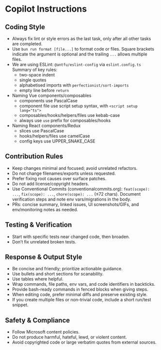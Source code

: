 # Copilot Instructions

## Coding Style

- Always fix lint or style errors as the last task, only after all other tasks are
  completed.
- Use `bun run format [file...]` to format code or files. Square brackets indicate
  the argument is optional and the trailing `...` allows multiple files.
- We are using ESLint: `@antfu/eslint-config` via `eslint.config.ts`
  Summary of key rules:
  - two-space indent
  - single quotes
  - alphabetised imports with `perfectionist/sort-imports`
  - empty line before `return`
- Naming Vue components/composables
  - components use PascalCase
  - component file use script setup syntax, with `<script setup lang="ts">`
  - composables/hooks/helpers/files use kebab-case
  - always use `use` prefix for composables/hooks
- Naming React components/Redux
  - slices use PascalCase
  - hooks/helpers/files use camelCase
  - config keys use UPPER_SNAKE_CASE

## Contribution Rules

- Keep changes minimal and focused; avoid unrelated refactors.
- Do not change filenames/exports unless requested.
- Prefer fixing root causes over surface patches.
- Do not add license/copyright headers.
- Use Conventional Commits (conventionalcommits.org): `feat(scope): ...`,
  `fix(scope): ...`, `chore(scope): ...` (≤72 chars). Document verification steps
  and note env vars/migrations in the body.
- PRs: concise summary, linked issues, UI screenshots/GIFs, and env/monitoring notes
  as needed.

## Testing & Verification

- Start with specific tests near changed code, then broaden.
- Don’t fix unrelated broken tests.

## Response & Output Style

- Be concise and friendly; prioritize actionable guidance.
- Use bullets and short sections for scanability.
- Use tables where helpful.
- Wrap commands, file paths, env vars, and code identifiers in backticks.
- Provide bash-ready commands in fenced blocks when giving steps.
- When editing code, prefer minimal diffs and preserve existing style.
- If you create multiple files or non-trivial code, include a short run/test snippet.

## Safety & Compliance

- Follow Microsoft content policies.
- Do not produce harmful, hateful, lewd, or violent content.
- Avoid copyrighted code or large verbatim quotes from external sources.
